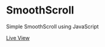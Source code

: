 # SmoothScroll
Simple SmoothScroll using JavaScript

[Live View](https://smooth-scroll-one.vercel.app/)
